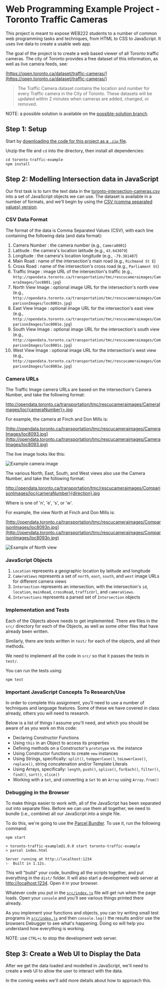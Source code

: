 
# Web Programming Example Project - Toronto Traffic Cameras

This project is meant to expose WEB222 students to a number of common web
programming tasks and techniques, from HTML to CSS to JavaScript.  It uses
live data to create a usable web app.

The goal of the project is to create a web based viewer of all Toronto
traffic cameras.  The city of Toronto provides a free dataset of this
information, as well as live camera feeds, see:

[https://open.toronto.ca/dataset/traffic-cameras/](https://open.toronto.ca/dataset/traffic-cameras/)

> The Traffic Camera dataset contains the location and number for every Traffic camera in the City of Toronto. These datasets will be updated within 2 minutes when cameras are added, changed, or removed.

NOTE: a possible solution is available on the [possible-solution branch](https://github.com/sictweb/toronto-traffic-example/tree/possible-solution).

## Step 1: Setup

Start by [downloading the code for this project as a `.zip` file](https://github.com/sictweb/toronto-traffic-example/archive/master.zip).

Unzip the file and `cd` into the directory, then install all dependencies:

```
cd toronto-traffic-example
npm install
```

## Step 2: Modelling Intersection data in JavaScript

Our first task is to turn the text data in the [toronto-intersection-cameras.csv](toronto-intersection-cameras.csv)
into a set of JavaScript objects we can use.  The dataset is available in a number
of formats, and we'll begin by using the [CSV (comma separated values) version](http://opendata.toronto.ca/transportation/tmc/rescucameraimages/Data/tmcearthcameras.csv). 

### CSV Data Format

The format of the data is Comma Separated Values (CSV), with each line containing
the following data (and data format):

1. Camera Number <String>: the camera number (e.g., `Camera8001`)
1. Latitude <Number>: the camera's location latitude (e.g., `43.643079`)
1. Longitude <Number>: the camera's location longitude (e.g., `-79.381407`)
1. Main Road <String>: name of the intersection's main road (e.g., `Richmond St E`) 
1. Cross Road <String>: name of the intersection's cross road (e.g., `Parliament St`)
1. Traffic Image <String URL>: image URL of the intersection's traffic (e.g., `http://opendata.toronto.ca/transportation/tmc/rescucameraimages/CameraImages/loc8001.jpg`)
1. North View Image <String URL>: optional image URL for the intersection's north view (e.g., `http://opendata.toronto.ca/transportation/tmc/rescucameraimages/ComparisonImages/loc8001n.jpg`)
1. East View Image <String URL>: optional image URL for the intersection's east view (e.g., `http://opendata.toronto.ca/transportation/tmc/rescucameraimages/ComparisonImages/loc8001e.jpg`)
1. South View Image <String URL>: optional image URL for the intersection's south view (e.g., `http://opendata.toronto.ca/transportation/tmc/rescucameraimages/ComparisonImages/loc8001s.jpg`)
1. West View Image <String URL>: optional image URL for the intersection's west view (e.g., `http://opendata.toronto.ca/transportation/tmc/rescucameraimages/ComparisonImages/loc8001w.jpg`)

### Camera URLs

The Traffic Image camera URLs are based on the intersection's Camera Number, and
take the following format:

http://opendata.toronto.ca/transportation/tmc/rescucameraimages/CameraImages/loc{cameraNumber}>.jpg

For example, the camera at Finch and Don Mills is:

[http://opendata.toronto.ca/transportation/tmc/rescucameraimages/CameraImages/loc8093.jpg](http://opendata.toronto.ca/transportation/tmc/rescucameraimages/CameraImages/loc8093.jpg)

The live image looks like this:

![Example camera image](http://opendata.toronto.ca/transportation/tmc/rescucameraimages/CameraImages/loc8093.jpg)

The various North, East, South, and West views also use the Camera Number, and
take the following format:

http://opendata.toronto.ca/transportation/tmc/rescucameraimages/ComparisonImages/loc{cameraNumber}{direction}.jpg

Where <direction> is one of 'n', 'e', 's', or 'w'.

For example, the view North at Finch and Don Mills is:

[http://opendata.toronto.ca/transportation/tmc/rescucameraimages/ComparisonImages/loc8093n.jpg](http://opendata.toronto.ca/transportation/tmc/rescucameraimages/ComparisonImages/loc8093n.jpg)

![Example of North view](http://opendata.toronto.ca/transportation/tmc/rescucameraimages/ComparisonImages/loc8093n.jpg)

### JavaScript Objects

1. `Location` represents a geographic location by latitude and longitude
1. `CameraViews` represents a set of `north`, `east`, `south`, and `west` image URLs for different camera views
1. `Intersection` represents an intersection, with the intersection's `id`, `location`, `mainRoad`, `crossRoad`, `trafficUrl`, and `cameraViews`.
1. `Intersections` represents a parsed set of `Intersection` objects

### Implementation and Tests

Each of the Objects above needs to get implemented.  There are files in the `src/`
directory for each of the Objects, as well as some other files that have already been written.

Similarly, there are tests written in `test/` for each of the objects, and all their
methods.

We need to implement all the code in `src/` so that it passes the tests in `test/`.

You can run the tests using:

```
npm test
```

### Important JavaScript Concepts To Research/Use

In order to complete this assignment, you'll need to use a number of techniques
and language features.  Some of these we have covered in class already, others
you will need to research.

Below is a list of things I assume you'll need, and which you should be aware of
as you work on this code:

- Declaring Constructor Functions
- Using `this` in an Object to access its properties
- Defining methods on a Constructor's `prototype` vs. the instance
- Using Constructor functions to create `new` instances
- Using Strings, specifically: `split()`, `toUpperCase()`, `toLowerCase()`,
  `replace()`, string concatenation and/or Template Literals
- Using Arrays, specifically: `length`, `push()`, `splice()`, `forEach()`,
  `filter()`, `find()`, `sort()`, `slice()`
- Working with a `Set`, and converting a `Set` to an `Array` using `Array.from()`

### Debugging in the Browser

To make things easier to work with, all of the JavaScript has
been separated out into separate files.  Before we can use them
all together, we need to bundle (i.e., combine) all our JavaScript into a single file.

To do this, we're going to use the [Parcel Bundler](https://en.parceljs.org/).  To use it, run the following command:

```
npm start

> toronto-traffic-example@1.0.0 start toronto-traffic-example
> parcel index.html

Server running at http://localhost:1234
✨  Built in 1.12s.
```

This will "build" your code, bundling all the scripts together,
and put everything in the `dist/` folder.  It will also start
a development web server at [http://localhost:1234](http://localhost:1234).  Open it in your browser.

Whatever code you put in the [`src/index.js`](src/index.js) file
will get run when the page loads.  Open your `console` and you'll see various things printed there already.

As you implement your functions and objects, you can try writing
small test programs in [`src/index.js`](src/index.js) and then
`console.log()` the results and/or use the browsers Debugger to
see what's happening.  Doing so will help you understand how everything is working.

NOTE: use `CTRL+c` to stop the development web server.

## Step 3: Create a Web UI to Display the Data

After we get the data loaded and modelled in JavaScript,
we'll need to create a web UI to allow the user to interact
with the data.

In the coming weeks we'll add more details about how to approach this.
